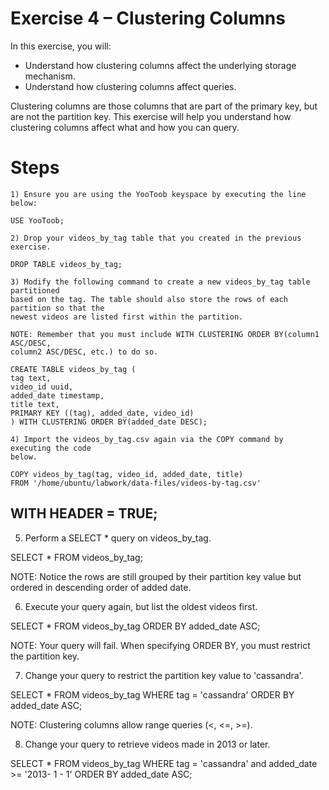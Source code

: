 # Exercise 4 – Clustering Columns

In this exercise, you will:

- Understand how clustering columns affect the underlying storage mechanism.
- Understand how clustering columns affect queries.

Clustering columns are those columns that are part of the primary key, but are not the partition
key. This exercise will help you understand how clustering columns affect what and how you can
query.

# Steps

```
1) Ensure you are using the YooToob keyspace by executing the line below:
```
```
USE YooToob;
```
```
2) Drop your videos_by_tag table that you created in the previous exercise.
```
```
DROP TABLE videos_by_tag;
```
```
3) Modify the following command to create a new videos_by_tag table partitioned
based on the tag. The table should also store the rows of each partition so that the
newest videos are listed first within the partition.
```
```
NOTE: Remember that you must include WITH CLUSTERING ORDER BY(column1 ASC/DESC,
column2 ASC/DESC, etc.) to do so.
```
```
CREATE TABLE videos_by_tag (
tag text,
video_id uuid,
added_date timestamp,
title text,
PRIMARY KEY ((tag), added_date, video_id)
) WITH CLUSTERING ORDER BY(added_date DESC);
```
```
4) Import the videos_by_tag.csv again via the COPY command by executing the code
below.
```
```
COPY videos_by_tag(tag, video_id, added_date, title)
FROM '/home/ubuntu/labwork/data-files/videos-by-tag.csv'
```

## WITH HEADER = TRUE;

5) Perform a SELECT * query on videos_by_tag.

SELECT *
FROM videos_by_tag;

NOTE: Notice the rows are still grouped by their partition key value but ordered in
descending order of added date.

6) Execute your query again, but list the oldest videos first.

SELECT *
FROM videos_by_tag
ORDER BY added_date ASC;

NOTE: Your query will fail. When specifying ORDER BY, you must restrict the partition key.

7) Change your query to restrict the partition key value to 'cassandra'.

SELECT *
FROM videos_by_tag
WHERE tag = 'cassandra'
ORDER BY added_date ASC;

NOTE: Clustering columns allow range queries (<, \<=, >=).

8) Change your query to retrieve videos made in 2013 or later.

SELECT *
FROM videos_by_tag
WHERE tag = 'cassandra' and added_date >= '2013- 1 - 1'
ORDER BY added_date ASC;


